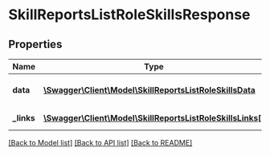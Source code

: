 # SkillReportsListRoleSkillsResponse

## Properties
Name | Type | Description | Notes
------------ | ------------- | ------------- | -------------
**data** | [**\Swagger\Client\Model\SkillReportsListRoleSkillsData**](SkillReportsListRoleSkillsData.md) | List of all retrieved roles | 
**_links** | [**\Swagger\Client\Model\SkillReportsListRoleSkillsLinks[]**](SkillReportsListRoleSkillsLinks.md) | Links to pages | 

[[Back to Model list]](../README.md#documentation-for-models) [[Back to API list]](../README.md#documentation-for-api-endpoints) [[Back to README]](../README.md)


